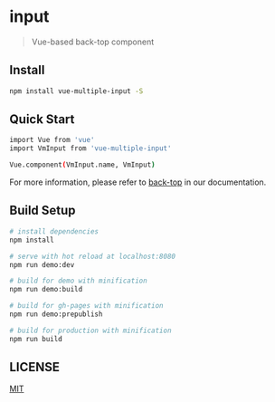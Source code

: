 # input

> Vue-based back-top component

## Install

```bash
npm install vue-multiple-input -S
```

## Quick Start

```bash
import Vue from 'vue'
import VmInput from 'vue-multiple-input'

Vue.component(VmInput.name, VmInput)
```

For more information, please refer to [back-top](http://vue-multiple.github.io/input) in our documentation.

## Build Setup

``` bash
# install dependencies
npm install

# serve with hot reload at localhost:8080
npm run demo:dev

# build for demo with minification
npm run demo:build

# build for gh-pages with minification
npm run demo:prepublish

# build for production with minification
npm run build
```

## LICENSE

[MIT](http://opensource.org/licenses/MIT)